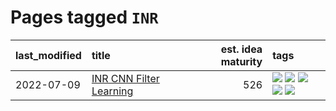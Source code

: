 # Pages tagged `INR`

|last_modified|title|est. idea maturity|tags
|:---|:---|---:|:---|
|2022-07-09|[INR CNN Filter Learning](../INR_CNN_filter_learning.md)|526|[![](https://img.shields.io/badge/tag-CNN-4dea78)](../tags/CNN.md) [![](https://img.shields.io/badge/tag-INR-b653cf)](../tags/INR.md) [![](https://img.shields.io/badge/tag-deep_learning-ac8afc)](../tags/deep_learning.md) [![](https://img.shields.io/badge/tag-experimental-b08442)](../tags/experimental.md) [![](https://img.shields.io/badge/tag-filter_learning-c979f)](../tags/filter_learning.md)|